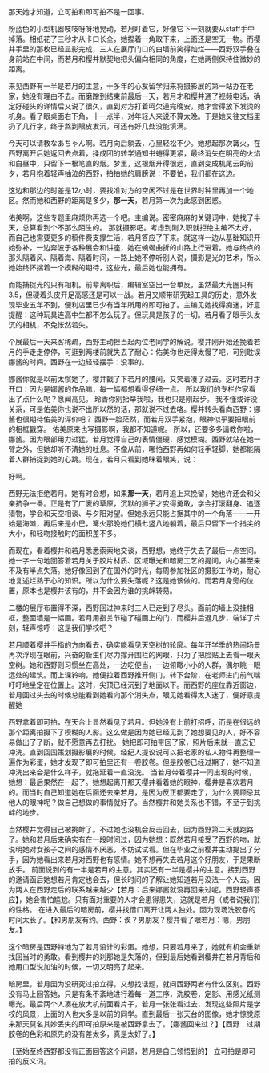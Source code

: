 那天她才知道，立可拍和即可拍不是一回事。

粉蓝色的小型机器吱吱呀呀地晃动，若月盯着它，好像它下一刻就要从staff手中掉落。相纸花了三秒才从卡口长全，她捏着一角取下来，上面还是空无一物。而樱井手里的那枚已经显影完成，三人在展厅门口的白墙前笑得灿烂——西野双手叠在身前站在中间，而若月和樱井默契地把头偏向相同的角度，在她两侧保持住微妙的距离。

来见西野有一半是若月的主意，十多年的心友留学归来将摄影展的第一站办在老家，她没有理由不去。而磨蹭到结束前最后一天，若月才和樱井通了视频电话，确定好碰头的详情后又说了很久，直到对方打着呵欠道完晚安，她才舍得放下发烫的机身。看了眼桌面右下角，十一点半，对年轻人来说不算太晚。于是她又往文档里扔了几行字，终于熬到眼皮发沉，可还有好几处没能填满。

今天可以请教なあちゃん啊。若月向后躺去，心里轻松不少。她想起那次篝火，在西野离开后她返回去点着，揉成团的转学通知书蜷得更紧，最终消失在明亮的火焰和白昼中，只留下一根笔直的烟。梦里，这根烟升得很远，直到变成机尾云的前夕，若月抱着轻声抽泣的西野，拍拍她的肩膀说：不要怕，我们都在这边。

这边和那边的时差是12小时，要找准对方的空闲不过是在世界时钟里再加一个地区。然而她和西野的距离是多少，**那一天**，若月第一次为此感到困惑。

佑美啊，这些专题里麻烦你再选一个吧。主编说。密密麻麻的关键词中，她找了半天，总算看到个不那么陌生的。
那就摄影吧。考虑到刚入职就拒绝主编不太好，而自己也需要更多的稿件费支撑生活，若月答应了下来。就这样一边从基础知识开始弥补，一边奔波于各种展会和讲座，她在蜿蜒曲折的山路上行进着。她与终点的那头隔着风、隔着海、隔着时间，一路上她不停听别人说，摄影是光的艺术，所以她始终怀揣着一个模糊的期待，这些光，最后她也能拥有。

而能捕捉光的只有相机。前辈离职后，编辑室空出一台单反，虽然最大光圈只有3.5，但硬着头皮开足高感还是可以一战。若月又顺带研究起工具的历史，意外发现毕业五年不到，便利店里已少有当年所用的即可拍了。主编见她找得痴迷，好意提醒：这种玩具连高中生都不怎么玩了。但玩具是孩子的一切。若月看了眼手头发沉的相机，不免怅然若失。

个展最后一天来客稀疏，西野主动担当起两位老同学的解说。樱井刚开始还挽着若月的手走走停停，可逛到两楼前就失去了耐心：佑美你也走得太慢了吧，可别耽误娜酱的时间。西野在一边轻轻摆手：没事的。

娜酱你就是以前太惯她了。樱井戳了下若月的腰间，又笑着凑了过去。这时若月才开口：因为是娜酱的作品嘛，每一幅都想看得仔细一点。
所以我们的专栏作家看出了点什么呢？愿闻高见。
玲香你别抬举我啦，我也只是刚起步。
我不懂或许没关系，可是佑美你也说不出所以然的话，那就说不过去咯。樱井转头看向西野：娜酱也很期待佑美的评价吧？
西野一脸茫然，而若月双手紧抱，眼神似乎要把眼前的相框戳穿。
佑美原来也写摄影啊，我都不知道呢。
所以，还要多多请教你啦，娜酱。因为眼部用力过猛，若月觉得自己的表情僵硬，感觉模糊。西野就站在她一臂之外，但她却听不清她的吐息。不像从前，哪怕西野再如何轻手轻脚，她都能隔着人群捕捉到她的心跳。现在，若月只看到她眯着眼笑，说：

好啊。

西野无法拒绝若月。她有时会想，如果**那一天**，若月追上来挽留，她也许还会和父亲抗争一番。正是有了广袤的草原，沉默的狮子才变得勇敢，学会打滚翻身、追逐猎物，学会和天空相谈、与夕阳对望。但她永远只能占据其中的一个角落——一开始是海滩，再后来是小巴，篝火那晚她们横七竖八地躺着，最后只留下一个指尖的大小，和轻吻接触时的面积差不多。

而现在，看着樱井和若月悉悉索索地交谈，西野想，她终于失去了最后一点空间。她一字一句地回答着若月关于胶片材质、区域曝光和暗房工艺的提问，内心甚至来不及有半点失落。她好像回到了在国外的时光，每周参加社区的摄影工作坊，耐心地复述烂熟于心的知识。所以为什么要失落呢？这是她该做的。而若月身旁的位置，原本也是樱井该有的，并不会因为谁的挑衅转易。

二楼的展厅布置得不深，西野回过神来时三人已走到了尽头。面前的墙上没挂相框，整面墙是一幅画。若月用指关节碰了碰画上的门，而樱井后退几步，端详了片刻，轻声惊呼：这是我们学校吧？

若月顺着樱井手指的方向看去，确实能看见天空树的轮廓。每年开学季的热闹场景再次浮现在眼前，兴奋的新生们尽力撑开围栏的网眼，只为了把脸贴上去看一眼天空树。她和西野则习惯坐在高处，一边吃便当，一边俯瞰小小的人群，偶尔眺一眼远处的建筑。而上课铃响，她便拉着西野推开侧门，转下台阶，在老师进门前气喘吁吁地坐定在位置上。这时，尖顶已经沉到了地面以下。而西野的座位靠近窗边，若月回过头去的时候总能看到她看向那个消失点，眼见她看得太入迷了，便好意提醒她







西野拿着即可拍，在天台上显然看见了若月。但她没有上前打招呼，而是在很远的那个距离拍摄下了模糊的人影。这么做是因为她已经见到了她想要见的人，好不容易做出了了断，就不愿意再去打扰。
她把即可拍带回了家，照片后来就一直忘记冲洗。直到回国策划摄影展的时候，经纪人提议说可以把老家的私人物件再整理一遍作为彩蛋，她才发现了即可拍里还有一卷胶卷。但是胶卷已经过期了，她不知道冲洗出来会是什么样子，就拖延着一直没洗。
当若月带着樱井一同出现的时候，她想：最后果然在一起了。她想起离开那天樱井看着她的眼神，樱井是喜欢若月的。而当时自己知道她在后面还去亲若月，是因为反正都要走了，为什么要顾忌其他人的眼神呢？做自己想做的事情就好了。当然樱井和她关系也不错，不至于到挑衅的地步。

当然樱井觉得自己被挑衅了。不过她也没机会反击回去，因为西野第二天就跑路了。她和若月后来确实有在一段时间过，因为她想：既然若月接受了西野的吻，就说明她对女孩子之间的感情不厌恶，不妨试试看。但在毕业之前樱井主动提出了分手，因为她看出来若月对西野也有感情。她不想再失去若月这个好朋友，于是果断放手。
前面说到的有一半是若月的主意。其实还有一半是樱井的主意。接到西野的邀请函后她想若月肯定也会去，但长时间的了解让她知道若月没法一个人去。因为两人在西野走后的联系越来越少【若月：后来娜酱就没再回来过呢。西野轻声答应】，她会害怕尴尬。只有面对重要的人才会患得患失，这就是若月（或者说我们）的性格。
在进入最后的暗房前，樱井找借口离开让两人独处。因为现场洗胶卷的时间太长了。【和男朋友有约。西野：诶？男朋友？樱井看了眼若月：嗯，男朋友。】

这个暗房是西野特地为了若月设计的彩蛋。她想，只要若月来了，她就有机会重新找回当时的勇敢。看到樱井的刹那她是失落的，但到最后她看到樱井在若月背后和她用口型说加油的时候，一切又明亮了起来。


暗房里，若月因为没研究过拍立得，又想找话题，就问西野两者有什么区别。西野没有马上回答她，只是有条不紊地进行着每一道工序，洗胶卷，定影、用感光纸测曝光。最后两个人凑在放大机前面看片子，若月一张张看过去，发现这些照片是学校的风景，上面的人也大多是以前的同学。直到最后一张天台的图像，她才惊觉原来那天莫名其妙丢失的即可拍原来是被西野拿去了。【娜酱回来过？】【西野：过期胶卷的色彩和原先的没有差太多，真是太好了。】



【至始至终西野都没有正面回答这个问题，若月是自己领悟到的】
立可拍是即可拍的反义词。
